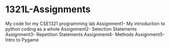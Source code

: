 # 1321L-Assignments
My code for my CSE1321 programming lab
Assignment1- My introduction to python coding as a whole
Assignment2- Selection Statements
Assignment3- Repetition Statements
Assignment4- Methods
Assignment5- Intro to Pygame
